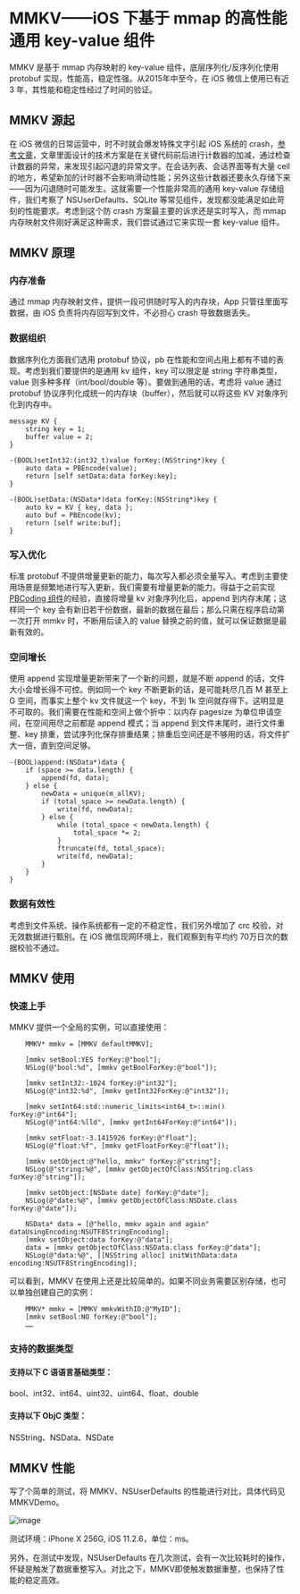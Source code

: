 # MMKV——iOS 下基于 mmap 的高性能通用 key-value 组件
MMKV 是基于 mmap 内存映射的 key-value 组件，底层序列化/反序列化使用 protobuf 实现，性能高，稳定性强。从2015年中至今，在 iOS 微信上使用已有近 3 年，其性能和稳定性经过了时间的验证。


## MMKV 源起
在 iOS 微信的日常运营中，时不时就会爆发特殊文字引起 iOS 系统的 crash，[参考文章](http://km.oa.com/articles/show/357120)，文章里面设计的技术方案是在关键代码前后进行计数器的加减，通过检查计数器的异常，来发现引起闪退的异常文字。在会话列表、会话界面等有大量 cell 的地方，希望新加的计时器不会影响滑动性能；另外这些计数器还要永久存储下来——因为闪退随时可能发生。这就需要一个性能非常高的通用 key-value 存储组件，我们考察了 NSUserDefaults、SQLite 等常见组件，发现都没能满足如此苛刻的性能要求。考虑到这个防 crash 方案最主要的诉求还是实时写入，而 mmap 内存映射文件刚好满足这种需求，我们尝试通过它来实现一套 key-value 组件。

## MMKV 原理
### 内存准备
通过 mmap 内存映射文件，提供一段可供随时写入的内存块，App 只管往里面写数据，由 iOS 负责将内存回写到文件，不必担心 crash 导致数据丢失。

### 数据组织
数据序列化方面我们选用 protobuf 协议，pb 在性能和空间占用上都有不错的表现。考虑到我们要提供的是通用 kv 组件，key 可以限定是 string 字符串类型，value 则多种多样（int/bool/double 等）。要做到通用的话，考虑将 value 通过 protobuf 协议序列化成统一的内存块（buffer），然后就可以将这些 KV 对象序列化到内存中。

```
message KV {
	string key = 1;
	buffer value = 2;
}

-(BOOL)setInt32:(int32_t)value forKey:(NSString*)key {
	auto data = PBEncode(value);
	return [self setData:data forKey:key];
}

-(BOOL)setData:(NSData*)data forKey:(NSString*)key {
	auto kv = KV { key, data };
	auto buf = PBEncode(kv);
	return [self write:buf];
}

```

### 写入优化
标准 protobuf 不提供增量更新的能力，每次写入都必须全量写入。考虑到主要使用场景是频繁地进行写入更新，我们需要有增量更新的能力。得益于之前实现 [PBCoding 组件](http://km.oa.com/articles/view/197684)的经验，直接将增量 kv 对象序列化后，append 到内存末尾；这样同一个 key 会有新旧若干份数据，最新的数据在最后；那么只需在程序启动第一次打开 mmkv 时，不断用后读入的 value 替换之前的值，就可以保证数据是最新有效的。

### 空间增长
使用 append 实现增量更新带来了一个新的问题，就是不断 append 的话，文件大小会增长得不可控。例如同一个 key 不断更新的话，是可能耗尽几百 M 甚至上 G 空间，而事实上整个 kv 文件就这一个 key，不到 1k 空间就存得下。这明显是不可取的。我们需要在性能和空间上做个折中：以内存 pagesize 为单位申请空间，在空间用尽之前都是 append 模式；当 append 到文件末尾时，进行文件重整、key 排重，尝试序列化保存排重结果；排重后空间还是不够用的话，将文件扩大一倍，直到空间足够。

```
-(BOOL)append:(NSData*)data {
	if (space >= data.length) {
		append(fd, data);
	} else {
		newData = unique(m_allKV);
		if (total_space >= newData.length) {
			write(fd, newData);
		} else {
			while (total_space < newData.length) {
				total_space *= 2;
			}
			ftruncate(fd, total_space);
			write(fd, newData);
		}
	}
}
```

### 数据有效性
考虑到文件系统、操作系统都有一定的不稳定性，我们另外增加了 crc 校验，对无效数据进行甄别。在 iOS 微信现网环境上，我们观察到有平均约 70万日次的数据校验不通过。

## MMKV 使用
### 快速上手
MMKV 提供一个全局的实例，可以直接使用：

```
	MMKV* mmkv = [MMKV defaultMMKV];
	
	[mmkv setBool:YES forKey:@"bool"];
	NSLog(@"bool:%d", [mmkv getBoolForKey:@"bool"]);
	
	[mmkv setInt32:-1024 forKey:@"int32"];
	NSLog(@"int32:%d", [mmkv getInt32ForKey:@"int32"]);
	
	[mmkv setInt64:std::numeric_limits<int64_t>::min() forKey:@"int64"];
	NSLog(@"int64:%lld", [mmkv getInt64ForKey:@"int64"]);
	
	[mmkv setFloat:-3.1415926 forKey:@"float"];
	NSLog(@"float:%f", [mmkv getFloatForKey:@"float"]);
	
	[mmkv setObject:@"hello, mmkv" forKey:@"string"];
	NSLog(@"string:%@", [mmkv getObjectOfClass:NSString.class forKey:@"string"]);
	
	[mmkv setObject:[NSDate date] forKey:@"date"];
	NSLog(@"date:%@", [mmkv getObjectOfClass:NSDate.class forKey:@"date"]);
	
	NSData* data = [@"hello, mmkv again and again" dataUsingEncoding:NSUTF8StringEncoding];
	[mmkv setObject:data forKey:@"data"];
	data = [mmkv getObjectOfClass:NSData.class forKey:@"data"];
	NSLog(@"data:%@", [[NSString alloc] initWithData:data encoding:NSUTF8StringEncoding]);

```

可以看到，MMKV 在使用上还是比较简单的。如果不同业务需要区别存储，也可以单独创建自己的实例：

```
	MMKV* mmkv = [MMKV mmkvWithID:@"MyID"];
	[mmkv setBool:NO forKey:@"bool"];
	……
```

### 支持的数据类型
#### 支持以下 C 语语言基础类型：bool、int32、int64、uint32、uint64、float、double
#### 支持以下 ObjC 类型：NSString、NSData、NSDate

## MMKV 性能
写了个简单的测试，将 MMKV、NSUserDefaults 的性能进行对比，具体代码见MMKVDemo。

![image](http://imgcache.oa.com/photos/31601/3b5a30acb12158f3a3de668452b4bac0.jpg)

测试环境：iPhone X 256G, iOS 11.2.6，单位：ms。

另外，在测试中发现，NSUserDefaults 在几次测试，会有一次比较耗时的操作，怀疑是触发了数据重整写入。对比之下，MMKV即使触发数据重整，也保持了性能的稳定高效。
